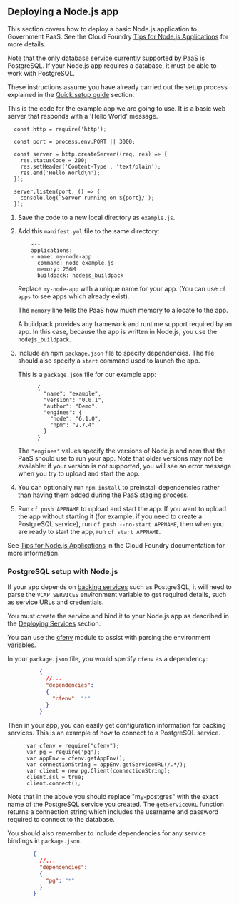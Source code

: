 ## Deploying a Node.js app

This section covers how to deploy a basic Node.js application to Government PaaS. See the Cloud Foundry [Tips for Node.js Applications](http://docs.cloudfoundry.org/buildpacks/node/node-tips.html) for more details.

Note that the only database service currently supported by PaaS is PostgreSQL. If your Node.js app requires a database, it must be able to work with PostgreSQL.

These instructions assume you have already carried out the setup process explained in the [Quick setup guide](/#quick-setup-guide) section.

This is the code for the example app we are going to use. It is a basic web server that responds with a 'Hello World' message.

  ```
    const http = require('http');

    const port = process.env.PORT || 3000;

    const server = http.createServer((req, res) => {
      res.statusCode = 200;
      res.setHeader('Content-Type', 'text/plain');
      res.end('Hello World\n');
    });

    server.listen(port, () => {
      console.log(`Server running on ${port}/`);
    });
  ```

1. Save the code to a new local directory as ``example.js``.

1. Add this ``manifest.yml`` file to the same directory:
      
    ```
        ---
        applications:
        - name: my-node-app
          command: node example.js
          memory: 256M
          buildpack: nodejs_buildpack
    ```

    Replace ``my-node-app`` with a unique name for your app. (You can use ``cf apps`` to see apps which already exist).

    The `memory` line tells the PaaS how much memory to allocate to the app.

    A buildpack provides any framework and runtime support required by an app. In this case, because the app is written in Node.js, you use the ``nodejs_buildpack``.

3. Include an npm ``package.json`` file to specify dependencies. The file should also specify a `start` command used to launch the app.
  
    This is a ``package.json`` file for our example app:

      ```
            {
              "name": "example",
              "version": "0.0.1",
              "author": "Demo",
              "engines": {
                "node": "6.1.0",
                "npm": "2.7.4"
              }
            }
      ```

    The ``"engines"`` values specify the versions of Node.js and npm that the PaaS should use to run your app. Note that older versions may not be available: if your version is not supported, you will see an error message when you try to upload and start the app.

1. You can optionally run `npm install` to preinstall dependencies rather than having them added during the PaaS staging process.

1. Run `cf push APPNAME` to upload and start the app. If you want to upload 
   the app without starting it (for example, if you need to create a 
   PostgreSQL service), run `cf push --no-start APPNAME`, then when you are 
   ready to start the app, run `cf start APPNAME`.

See [Tips for Node.js Applications](https://docs.cloudfoundry.org/buildpacks/node/node-tips.html) in the Cloud Foundry documentation for more information.

### PostgreSQL setup with Node.js

If your app depends on [backing services](/deploying_services/) such as PostgreSQL, it will need to parse the `VCAP_SERVICES` environment variable to get required details, such as service URLs and credentials.

You must create the service and bind it to your Node.js app as described in the [Deploying Services](/deploying_services/) section.

You can use the [cfenv](https://www.npmjs.com/package/cfenv) module to assist with parsing the environment variables.

In your ``package.json`` file, you would specify ``cfenv`` as a dependency:

```json
          {
            //...
            "dependencies": 
            {
              "cfenv": "*"
            }
          }
```

Then in your app, you can easily get configuration information for backing services. This is an example of how to connect to a PostgreSQL service.

  ```
        var cfenv = require("cfenv");
        var pg = require('pg');
        var appEnv = cfenv.getAppEnv();
        var connectionString = appEnv.getServiceURL(/.*/);
        var client = new pg.Client(connectionString);
        client.ssl = true;
        client.connect();
  ```

Note that in the above you should replace "my-postgres" with the exact name of the PostgreSQL service you created. The ``getServiceURL`` function returns a connection string which includes the username and password required to connect to the database.

You should also remember to include dependencies for any service bindings in ``package.json``.

```json
        {
          //...
          "dependencies": 
          {
            "pg": "*"
          }
        }
```

